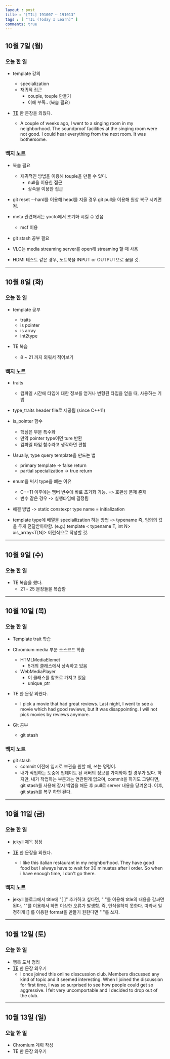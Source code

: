 ```yaml
---
layout : post
title : "[TIL] 191007 ~ 191013"
tags : [ "TIL (Today I Learn)" ]
comments: true
---
```


## 10월 7일 (월)
### 오늘 한 일
- template 강의 
  - specialization 
  - 재귀적 접근
    - couple, touple 만들기
    - 이해 부족.. (복습 필요) 

- [TE](https://armkernel.github.io/TE_191007/) 한 문장을 외웠다. 
  - A couple of weeks ago, I went to a singing room in my neighborhood. The soundproof facilities at the singing room were not good. I could hear everything from the next room. It was bothersome. 

### 백지 노트
- 복습  필요
  - 재귀적인 방법을 이용해 touple을 만들 수 있다.
    - null을 이용한 접근
    - 상속을 이용한 접근

- git reset --hard를 이용해 head를 지울 경우 git pull을 이용해 원상 복구 시키면 됨.

- meta 관련해서는 yocto에서 초기화 시킬 수 있음
  - mcf 이용

- git stash 공부 필요
- VLC는 media streaming server를 open해 streaming 할 때 사용
- HDMI 테스트 같은 경우, 노트북을 INPUT or OUTPUT으로 꽂을 것.

---

## 10월 8일 (화)
### 오늘 한 일
- template 공부
  - traits
  - is pointer
  - is array
  - int2type

- TE 복습
  - 8 ~ 21 까지 외워서 적어보기 

### 백지 노트
- traits
  - 컴파일 시간에 타입에 대한 정보를 얻거나 변형된 타입을 얻을 때, 사용하는 기법

- type_traits header file로 제공됨 (since C++11)

- is_pointer 함수
  - 핵심은 부분 특수화
  - 만약 pointer type이면 ture 반환
  - 컴파일 타임 함수라고 생각하면 편함

- Usually, type query template을 만드는 법
  - primary template -> false return
  - partial specialization -> true return

- enum을 써서 type을 뺴는 이유
  - C++11 이후에는 멤버 변수에 바로 초기화 가능. => 호환성 문제 존재
  - 변수 같은 경우 -> 실행타임에 결정됨

- 해결 방법 -> static constexpr type name = initialization 

- template type에 배열을 speciailization 하는 방법 -> typename 즉, 임의의 값을 두개 전달받아야함.
  (e.g.) template < typename T, int N> xis_array<T[N]> 이런식으로 작성할 것.

---

## 10월 9일 (수)
### 오늘 한 일
- TE 복습을 했다.
  - 21 - 25 문장들을 복습함

---

## 10월 10일 (목)
### 오늘 한 일
- Template trait 학습
- Chromium media 부분 소스코드 학습
  - HTMLMediaElemet
    - 5개의 클래스에서 상속하고 있음
  - WebMediaPlayer
    - 이 클래스를 참조로 가지고 있음
    - unique\_ptr

- TE 한 문장 외웠다.
  - I pick a movie that had great reviews. Last night, I went to see a movie which had good reviews, but It was disappointing. I will not pick movies by reviews anymore. 

- Git 공부
  - git stash

### 백지 노트
- git stash
  - commit 이전에 임시로 보관을 원할 때, 쓰는 명령어.
  - 내가 작업하는 도중에 업데이트 된 서버의 정보를 가져와야 할 경우가 있다. 하지만, 내가 작업하는 부분과는 연관된게 없으며, commit을 하기도 그렇다면, git stash를 사용해 잠시 벡업을 해둔 후 pull로 server 내용을 당겨온다. 이후, git stash를 복구 하면 된다.

---

## 10월 11일 (금)
### 오늘 한 일
- jekyll 제목 정정 

- [TE](https://armkernel.github.io/TE_191011/) 한 문장을 외웠다.
  - I like this italian restaurant in my neighborhood. They have good food but I always have to wait for 30 minuates after i order. So when i have enough time, I don't go there. 

### 백지 노트
- jekyll 블로그에서 title에 "[  ]" 추가하고 싶다면, " "를 이용해 title의 내용을 감싸면 된다. "\"를 이용해서 하면 이상한 오류가 발생함. 즉, 인식을하지 못한다. 따라서 일정하게 [] 를 이용한 format을 만들기 원한다면 " "를 쓰자.

---

## 10월 12일 (토)
### 오늘 한 일
- 행복 도서 정리
- [TE](https://armkernel.github.io/TE_191012) 한 문장 외우기 
  - I once joined this online disscussion club. Members discussed any kind of topic and it seemed interesting. When I joined the discussion for first time, I was so surprised to see how people could get so aggressive. I felt very uncomportable and I decided to drop out of the club.

---

## 10월 13일 (일)
### 오늘 한 일
- Chromium 계획 작성
- TE 한 문장 외우기 

